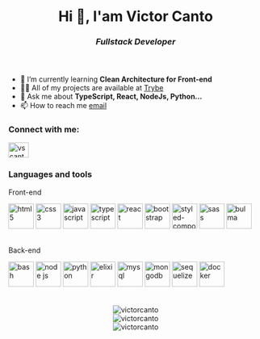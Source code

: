 <!DOCTYPE html>
<html lang="pt-BR">
  <head>
    <meta charset="UTF-8" />
    <meta http-equiv="X-UA-Compatible" content="IE=edge" />
    <meta name="viewport" content="width=device-width, initial-scale=1.0" />
  </head>
  <body>
    <header>
      <h1 align="center" id="title">Hi 👋, I'am Victor Canto</h1>
      <h3 align="center" id="sub-title"><em>Fullstack Developer</em></h3>
    </header>
    <main>
      <section id="intro">
        <ul class="flex fd-col">
          <li>🌱 I’m currently learning <strong>Clean Architecture for Front-end</strong></li>
          <li>
            👨‍💻 All of my projects are available at
            <a
              href="https://github.com/victorcanto/trybe-projects"
              target="_blank"
              >Trybe</a
            >
          </li>
          <li>💬 Ask me about <strong>TypeScript, React, NodeJs, Python...</strong></li>
          <li>
            📫 How to reach me
            <a href="mailto:iamvictorcanto@gmail.com" target="_blank">email</a>
          </li>
        </ul>
        <div id="linkedin">
          <h3>Connect with me:</h3>
          <a href="https://linkedin.com/in/vscanto" target="blank"
            ><img
              align="center"
              src="https://raw.githubusercontent.com/rahuldkjain/github-profile-readme-generator/master/src/images/icons/Social/linked-in-alt.svg"
              alt="vscanto"
              height="30"
              width="40"
          /></a>
        </div>
      </section>
      <section id="techs-and-tools" class="flex fd-col">
        <h3>Languages and tools</h3>
        <div id="frontend">
          <p>Front-end</p>
          <img
            src="https://cdn.jsdelivr.net/gh/devicons/devicon/icons/html5/html5-original.svg"
            alt="html5" width="50px"
          />
          <img
            src="https://cdn.jsdelivr.net/gh/devicons/devicon/icons/css3/css3-original.svg"
            alt="css3" width="50px"
          />
          <img
            src="https://cdn.jsdelivr.net/gh/devicons/devicon/icons/javascript/javascript-original.svg"
            alt="javascript" width="50px"
          />
          <img
            src="https://cdn.jsdelivr.net/gh/devicons/devicon/icons/typescript/typescript-original.svg"
            alt="typescript" width="50px"
          />
          <img
            src="https://cdn.jsdelivr.net/gh/devicons/devicon/icons/react/react-original.svg" width="50px"
            alt="react"
          />
          <img
            src="https://cdn.jsdelivr.net/gh/devicons/devicon/icons/bootstrap/bootstrap-plain.svg"
            alt="bootstrap" width="50px"
          />
          <img
            alt="styled-components"
            src="https://raw.githubusercontent.com/styled-components/brand/master/styled-components.png"
            alt="styled-components" width="50px"
          />
          <img
            src="https://cdn.jsdelivr.net/gh/devicons/devicon/icons/sass/sass-original.svg" width="50px"
            alt="sass"
          />
          <img
            src="https://cdn.jsdelivr.net/gh/devicons/devicon/icons/bulma/bulma-plain.svg" width="50px"
            alt="bulma"
          />
        </div>
        <br>
        <div id="backend">
          <p>Back-end</p>
          <img
            src="https://cdn.jsdelivr.net/gh/devicons/devicon/icons/bash/bash-original.svg" width="50px"
            alt="bash"
          />
          <img
            src="https://cdn.jsdelivr.net/gh/devicons/devicon/icons/nodejs/nodejs-original.svg" width="50px"
            alt="node js"
          />
          <img
            src="https://cdn.jsdelivr.net/gh/devicons/devicon/icons/python/python-original.svg" width="50px"
            alt="python"
          />
           <img
            src="https://cdn.jsdelivr.net/gh/devicons/devicon/icons/elixir/elixir-original.svg" width="50px"
            alt="elixir"
          /> 
          <img
            src="https://cdn.jsdelivr.net/gh/devicons/devicon/icons/mysql/mysql-original.svg" width="50px"
            alt="mysql"
          />
          <img
            src="https://cdn.jsdelivr.net/gh/devicons/devicon/icons/mongodb/mongodb-original.svg" width="50px"
            alt="mongodb"
          />
          <img
            src="https://cdn.jsdelivr.net/gh/devicons/devicon/icons/sequelize/sequelize-original.svg" width="50px"
            alt="sequelize"
          />
          <img
            src="https://cdn.jsdelivr.net/gh/devicons/devicon/icons/docker/docker-original.svg" width="50px"
            alt="docker"
          />
        </div>
      </section>
      <br><br>
      <section align="center" id="github-stats" class="flex">
        <div>
          <img
            src="https://github-readme-stats.vercel.app/api/top-langs?username=victorcanto&show_icons=true&locale=en&layout=compact"
            alt="victorcanto"
          />
        </div>
        <div>
          <img
            src="https://github-readme-stats.vercel.app/api?username=victorcanto&show_icons=true&locale=en"
            alt="victorcanto"
          />
        </div>
        <div>
          <img
            src="https://github-readme-streak-stats.herokuapp.com/?user=victorcanto"
            alt="victorcanto"
          />
        </div>
      </section>
    </main>
  </body>
</html>
